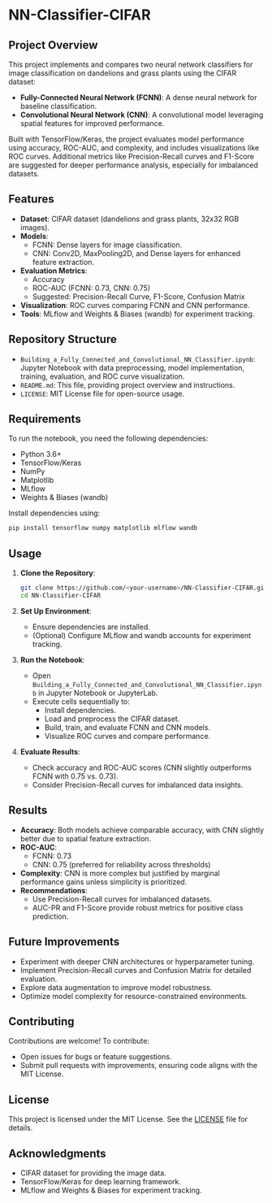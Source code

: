 # NN-Classifier-CIFAR

## Project Overview
This project implements and compares two neural network classifiers for image classification on dandelions and grass plants using the CIFAR dataset:
- **Fully-Connected Neural Network (FCNN)**: A dense neural network for baseline classification.
- **Convolutional Neural Network (CNN)**: A convolutional model leveraging spatial features for improved performance.

Built with TensorFlow/Keras, the project evaluates model performance using accuracy, ROC-AUC, and complexity, and includes visualizations like ROC curves. Additional metrics like Precision-Recall curves and F1-Score are suggested for deeper performance analysis, especially for imbalanced datasets.

## Features
- **Dataset**: CIFAR dataset (dandelions and grass plants, 32x32 RGB images).
- **Models**:
  - FCNN: Dense layers for image classification.
  - CNN: Conv2D, MaxPooling2D, and Dense layers for enhanced feature extraction.
- **Evaluation Metrics**:
  - Accuracy
  - ROC-AUC (FCNN: 0.73, CNN: 0.75)
  - Suggested: Precision-Recall Curve, F1-Score, Confusion Matrix
- **Visualization**: ROC curves comparing FCNN and CNN performance.
- **Tools**: MLflow and Weights & Biases (wandb) for experiment tracking.

## Repository Structure
- `Building_a_Fully_Connected_and_Convolutional_NN_Classifier.ipynb`: Jupyter Notebook with data preprocessing, model implementation, training, evaluation, and ROC curve visualization.
- `README.md`: This file, providing project overview and instructions.
- `LICENSE`: MIT License file for open-source usage.

## Requirements
To run the notebook, you need the following dependencies:
- Python 3.6+
- TensorFlow/Keras
- NumPy
- Matplotlib
- MLflow
- Weights & Biases (wandb)

Install dependencies using:
```bash
pip install tensorflow numpy matplotlib mlflow wandb
```

## Usage
1. **Clone the Repository**:
   ```bash
   git clone https://github.com/<your-username>/NN-Classifier-CIFAR.git
   cd NN-Classifier-CIFAR
   ```

2. **Set Up Environment**:
   - Ensure dependencies are installed.
   - (Optional) Configure MLflow and wandb accounts for experiment tracking.

3. **Run the Notebook**:
   - Open `Building_a_Fully_Connected_and_Convolutional_NN_Classifier.ipynb` in Jupyter Notebook or JupyterLab.
   - Execute cells sequentially to:
     - Install dependencies.
     - Load and preprocess the CIFAR dataset.
     - Build, train, and evaluate FCNN and CNN models.
     - Visualize ROC curves and compare performance.

4. **Evaluate Results**:
   - Check accuracy and ROC-AUC scores (CNN slightly outperforms FCNN with 0.75 vs. 0.73).
   - Consider Precision-Recall curves for imbalanced data insights.

## Results
- **Accuracy**: Both models achieve comparable accuracy, with CNN slightly better due to spatial feature extraction.
- **ROC-AUC**:
  - FCNN: 0.73
  - CNN: 0.75 (preferred for reliability across thresholds)
- **Complexity**: CNN is more complex but justified by marginal performance gains unless simplicity is prioritized.
- **Recommendations**:
  - Use Precision-Recall curves for imbalanced datasets.
  - AUC-PR and F1-Score provide robust metrics for positive class prediction.

## Future Improvements
- Experiment with deeper CNN architectures or hyperparameter tuning.
- Implement Precision-Recall curves and Confusion Matrix for detailed evaluation.
- Explore data augmentation to improve model robustness.
- Optimize model complexity for resource-constrained environments.

## Contributing
Contributions are welcome! To contribute:
- Open issues for bugs or feature suggestions.
- Submit pull requests with improvements, ensuring code aligns with the MIT License.

## License
This project is licensed under the MIT License. See the [LICENSE](LICENSE) file for details.

## Acknowledgments
- CIFAR dataset for providing the image data.
- TensorFlow/Keras for deep learning framework.
- MLflow and Weights & Biases for experiment tracking.